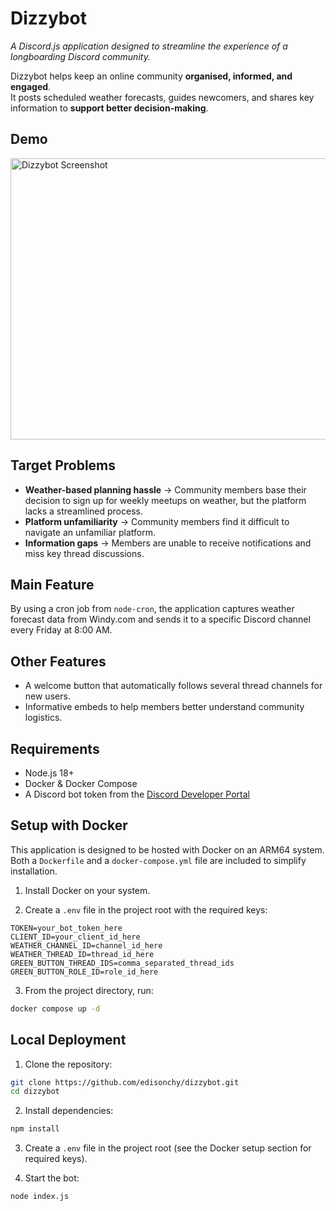 # Dizzybot
*A Discord.js application designed to streamline the experience of a longboarding Discord community.*

Dizzybot helps keep an online community **organised, informed, and engaged**.  
It posts scheduled weather forecasts, guides newcomers, and shares key information to **support better decision-making**.

## Demo  

<img width="720" height="450" alt="Dizzybot Screenshot" src="https://github.com/user-attachments/assets/26895476-f6b9-49d7-8025-ce7d68489cdd" />

## Target Problems 
- **Weather-based planning hassle** → Community members base their decision to sign up for weekly meetups on weather, but the platform lacks a streamlined process.  
- **Platform unfamiliarity** → Community members find it difficult to navigate an unfamiliar platform.  
- **Information gaps** → Members are unable to receive notifications and miss key thread discussions.  

## Main Feature
By using a cron job from `node-cron`, the application captures weather forecast data from Windy.com and sends it to a specific Discord channel every Friday at 8:00 AM.

## Other Features
- A welcome button that automatically follows several thread channels for new users.
- Informative embeds to help members better understand community logistics.

## Requirements
- Node.js 18+
- Docker & Docker Compose
- A Discord bot token from the [Discord Developer Portal](https://discord.com/developers/applications)


## Setup with Docker  

This application is designed to be hosted with Docker on an ARM64 system.  
Both a `Dockerfile` and a `docker-compose.yml` file are included to simplify installation.  

1. Install Docker on your system.  

2. Create a `.env` file in the project root with the required keys:  
```env
TOKEN=your_bot_token_here
CLIENT_ID=your_client_id_here
WEATHER_CHANNEL_ID=channel_id_here
WEATHER_THREAD_ID=thread_id_here
GREEN_BUTTON_THREAD_IDS=comma_separated_thread_ids
GREEN_BUTTON_ROLE_ID=role_id_here
```

3. From the project directory, run:  
```bash
docker compose up -d
```

## Local Deployment

1. Clone the repository:  
```bash
git clone https://github.com/edisonchy/dizzybot.git
cd dizzybot
```

2. Install dependencies:  
```bash
npm install
```

3. Create a `.env` file in the project root (see the Docker setup section for required keys).  

4. Start the bot:  
```bash
node index.js
```
